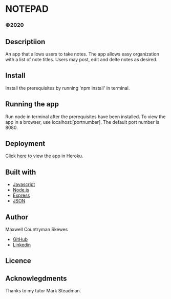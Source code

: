# NOTEPAD
### ©2020

## Descriptiion
An app that allows users to take notes. The app allows easy organization with a list of note titles. Users may post, edit and delte notes as desired.

## Install
Install the prerequisites by running 'npm install' in terminal.

## Running the app
Run node in terminal after the prerequisites have been installed. To view the app in a browser, use localhost:[portnumber]. The default port number is 8080.

## Deployment
Click [here]() to view the app in Heroku.

## Built with
* [Javascript](https://www.javascript.com/)
* [Node.js](https://nodejs.org/en/)
* [Express](https://expressjs.com/)
* [JSON](https://www.json.org/json-en.html)

## Author
Maxwell Countryman Skewes
- [GitHub](https://github.com/maxskewes)
- [Linkedin](https://www.linkedin.com/in/max-skewes-8598ba194/)

## Licence


## Acknowlegdments
Thanks to my tutor Mark Steadman.


